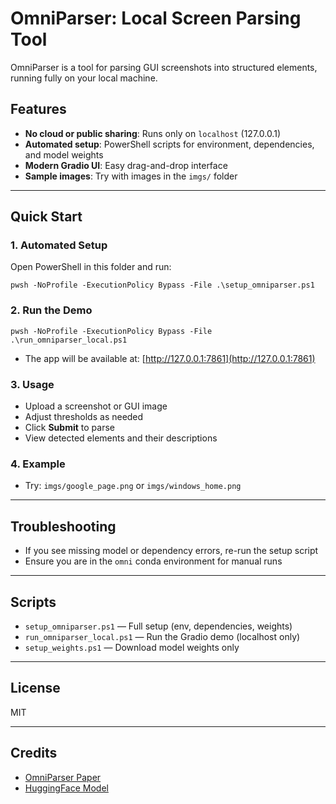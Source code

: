 # OmniParser: Local Screen Parsing Tool

OmniParser is a tool for parsing GUI screenshots into structured elements, running fully on your local machine.

## Features
- **No cloud or public sharing**: Runs only on `localhost` (127.0.0.1)
- **Automated setup**: PowerShell scripts for environment, dependencies, and model weights
- **Modern Gradio UI**: Easy drag-and-drop interface
- **Sample images**: Try with images in the `imgs/` folder

---

## Quick Start

### 1. Automated Setup
Open PowerShell in this folder and run:

```pwsh
pwsh -NoProfile -ExecutionPolicy Bypass -File .\setup_omniparser.ps1
```

### 2. Run the Demo
```pwsh
pwsh -NoProfile -ExecutionPolicy Bypass -File .\run_omniparser_local.ps1
```

- The app will be available at: [http://127.0.0.1:7861](http://127.0.0.1:7861)

### 3. Usage
- Upload a screenshot or GUI image
- Adjust thresholds as needed
- Click **Submit** to parse
- View detected elements and their descriptions

### 4. Example
- Try: `imgs/google_page.png` or `imgs/windows_home.png`

---

## Troubleshooting
- If you see missing model or dependency errors, re-run the setup script
- Ensure you are in the `omni` conda environment for manual runs

---

## Scripts
- `setup_omniparser.ps1` — Full setup (env, dependencies, weights)
- `run_omniparser_local.ps1` — Run the Gradio demo (localhost only)
- `setup_weights.ps1` — Download model weights only

---

## License
MIT

---

## Credits
- [OmniParser Paper](https://arxiv.org/abs/2408.00203)
- [HuggingFace Model](https://huggingface.co/microsoft/OmniParser-v2.0)
